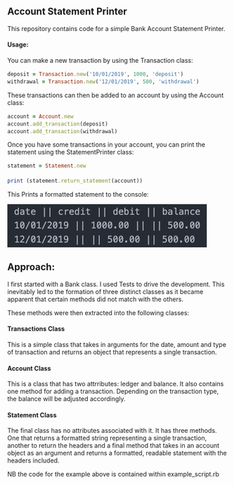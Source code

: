 ## Account Statement Printer
This repository contains code for a simple Bank Account Statement Printer.
#### Usage:

You can make a new transaction by using the Transaction class:

```ruby
deposit = Transaction.new('10/01/2019', 1000, 'deposit')
withdrawal = Transaction.new('12/01/2019', 500, 'withdrawal')
```

These transactions can then be added to an account by using the Account class:

```ruby
account = Account.new
account.add_transaction(deposit)
account.add_transaction(withdrawal)
```

Once you have some transactions in your account, you can print the statement using the StatementPrinter class:

```ruby
statement = Statement.new

print (statement.return_statement(account))
```

This Prints a formatted statement to the console:

![Output](./img.png?raw=true "Title")

## Approach:

I first started with a Bank class.
I used Tests to drive the development.
This inevitably led to the formation of three distinct classes as it 
became apparent that certain methods did not match with the others.

These methods were then extracted into the following classes:

#### Transactions Class

This is a simple class that takes in arguments for the date, amount and type 
of transaction and returns an object that represents a single transaction.

#### Account Class

This is a class that has two attrributes: ledger and balance.
It also contains one method for adding a transaction. Depending on the transaction type,
the balance will be adjusted accordingly.

#### Statement Class

The final class has no attributes associated with it.
It has three methods. One that returns a formatted string representing a single transaction, 
another to return the headers and a final method that takes in an account object as an argument and 
returns a formatted, readable statement with the headers included.

NB the code for the example above is contained within example_script.rb
